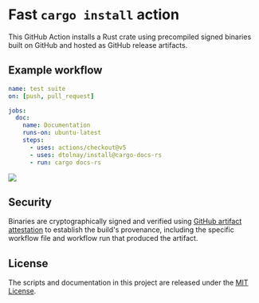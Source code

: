 # Fast `cargo install` action

This GitHub Action installs a Rust crate using precompiled signed binaries built
on GitHub and hosted as GitHub release artifacts.

## Example workflow

```yaml
name: test suite
on: [push, pull_request]

jobs:
  doc:
    name: Documentation
    runs-on: ubuntu-latest
    steps:
      - uses: actions/checkout@v5
      - uses: dtolnay/install@cargo-docs-rs
      - run: cargo docs-rs
```

<img src="https://github.com/user-attachments/assets/4bfecd07-dadc-4ce3-be98-d98461251da5">

## Security

Binaries are cryptographically signed and verified using [GitHub artifact
attestation] to establish the build's provenance, including the specific
workflow file and workflow run that produced the artifact.

[GitHub artifact attestation]: https://docs.github.com/en/actions/security-for-github-actions/using-artifact-attestations/using-artifact-attestations-to-establish-provenance-for-builds

## License

The scripts and documentation in this project are released under the [MIT
License].

[MIT License]: LICENSE
